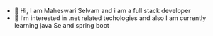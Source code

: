 - 👋 Hi, I am Maheswari Selvam and i am a full stack developer
- 👀 I’m interested in .net related techologies and also I am currently learning java Se and spring boot

<!---
maheswari97/maheswari97 is a ✨ special ✨ repository because its `README.md` (this file) appears on your GitHub profile.
You can click the Preview link to take a look at your changes.
--->
